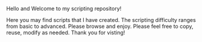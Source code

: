Hello and Welcome to my scripting repository!

Here you may find scripts that I have created. The scripting difficulty ranges from basic to advanced.
Please browse and enjoy. Please feel free to copy, reuse, modify as needed. Thank you for visting!
